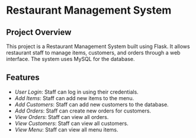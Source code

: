 # Restaurant Management System

## Project Overview

This project is a Restaurant Management System built using Flask. It allows restaurant staff to manage items, customers, and orders through a web interface. The system uses MySQL for the database.

## Features

- *User Login*: Staff can log in using their credentials.
- *Add Items*: Staff can add new items to the menu.
- *Add Customers*: Staff can add new customers to the database.
- *Add Orders*: Staff can create new orders for customers.
- *View Orders*: Staff can view all orders.
- *View Customers*: Staff can view all customers.
- *View Menu*: Staff can view all menu items.
